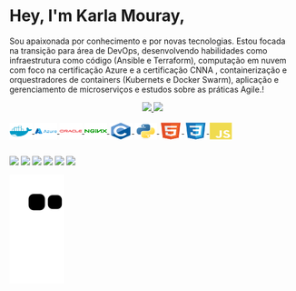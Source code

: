# Hey, I'm Karla Mouray,

Sou apaixonada por conhecimento e por novas tecnologias. Estou focada na transição para área de DevOps, desenvolvendo habilidades como infraestrutura como código (Ansible e Terraform), computação em nuvem com foco na certificação Azure e a certificação CNNA , containerização e orquestradores de containers (Kubernets e Docker Swarm), aplicação e gerenciamento de microserviços e estudos sobre as práticas Agile.!


<div align="center">
  <a href="https://github.com/KarlaMouray">
  <img height="180em" src="https://github-readme-stats.vercel.app/api?username=KarlaMoury&show_icons=true&theme=dracula&include_all_commits=true&count_private=true"/>
  <img height="180em" src="https://github-readme-stats.vercel.app/api/top-langs/?username=KarlaMouray&layout=compact&langs_count=7&theme=dracula"/>
</div>
<div style="display: inline_block"><br>
  <img align="center" alt="Karla-Ts" height="30" width="40" src="https://raw.githubusercontent.com/devicons/devicon/master/icons/docker/docker-plain.svg">
  <img align="center" alt="Karla-Php" height="30" width="40" src="https://raw.githubusercontent.com/devicons/devicon/master/icons/azure/azure-original-wordmark.svg">
  <img align="center" alt="Karla-Php" height="30" width="40" src="https://raw.githubusercontent.com/devicons/devicon/master/icons/oracle/oracle-original.svg">
  <img align="center" alt="Karla-Php" height="30" width="40" src="https://raw.githubusercontent.com/devicons/devicon/master/icons/nginx/nginx-original.svg">
  <img align="center" alt="Karla-React" height="30" width="40" src="https://raw.githubusercontent.com/devicons/devicon/master/icons/c/c-original.svg">
  <img align="center" alt="Karla-Python" height="30" width="40" src="https://raw.githubusercontent.com/devicons/devicon/master/icons/python/python-original.svg">
  <img align="center" alt="Karla-HTML" height="30" width="40" src="https://raw.githubusercontent.com/devicons/devicon/master/icons/html5/html5-original.svg">
  <img align="center" alt="Karla-CSS" height="30" width="40" src="https://raw.githubusercontent.com/devicons/devicon/master/icons/css3/css3-original.svg">
  <img align="center" alt="Karla-Js" height="30" width="40" src="https://raw.githubusercontent.com/devicons/devicon/master/icons/javascript/javascript-plain.svg">

  ## 
  
<div> 
  <a href="https://www.youtube.com/channel/UCrPEneR4H7oZzeeDkXQJP1w" target="_blank"><img src="https://img.shields.io/badge/YouTube-FF0000?style=for-the-badge&logo=youtube&logoColor=white" target="_blank"></a>
  <a href="https://instagram.com/alemoa.am" target="_blank"><img src="https://img.shields.io/badge/-Instagram-%23E4405F?style=for-the-badge&logo=instagram&logoColor=white" target="_blank"></a>
<a href="https://twitter.com/MourayKa" target="_blank"><img src="https://img.shields.io/badge/Twitter-1DA1F2?style=for-the-badge&logo=twitter&logoColor=white" target="_blank"></a>
 	<a href="https://www.twitch.tv/karlamourayy" target="_blank"><img src="https://img.shields.io/badge/Twitch-9146FF?style=for-the-badge&logo=twitch&logoColor=white" target="_blank"></a>
  <a href = "mailto:kamouray@gmail.com"><img src="https://img.shields.io/badge/-Gmail-%23333?style=for-the-badge&logo=gmail&logoColor=white" target="_blank"></a>
  <a href="https://www.linkedin.com/in/KarlaMouray" target="_blank"><img src="https://img.shields.io/badge/-LinkedIn-%230077B5?style=for-the-badge&logo=linkedin&logoColor=white" target="_blank"></a> 
  
 
  ![Snake animation](https://github.com/rafaballerini/rafaballerini/blob/output/github-contribution-grid-snake.svg)
 
</div>
